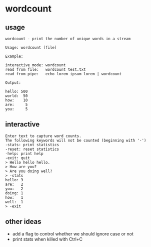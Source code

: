 wordcount
=========

## usage

```
wordcount - print the number of unique words in a stream

Usage: wordcount [file]

Example:

interactive mode: wordcount
read from file:   wordcount test.txt
read from pipe:   echo lorem ipsum lorem | wordcount

Output:

hello: 500
world:  50
how:    10
are:     5
you:     5
```

## interactive

```
Enter text to capture word counts.
The following keywords will not be counted (beginning with '-')
-stats: print statistics
-reset: reset statistics
-help: print help
-exit: quit
> Hello hello hello. 
> How are you?
> Are you doing well?
> -stats
hello: 3
are:   2
you:   2
doing: 1
how:   1
well:  1
> -exit
```

## other ideas

* add a flag to control whether we should ignore case or not
* print stats when killed with Ctrl+C
